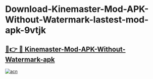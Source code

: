 # Download-Kinemaster-Mod-APK-Without-Watermark-lastest-mod-apk-9vtjk

<h2><a href="https://apkcomod.com?title=Kinemaster-Mod-APK-Without-Watermark">🔗👉 🔴 Kinemaster-Mod-APK-Without-Watermark-apk </a></h2>

[![acn](https://github.com/user-attachments/assets/0f9c940e-d8b0-45ae-aac7-cd30a18b3e1c)](https://apkcomod.com?title=Kinemaster-Mod-APK-Without-Watermark)

